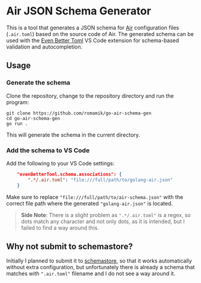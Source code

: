 # Air JSON Schema Generator

This is a tool that generates a JSON schema for [Air](https://github.com/air-verse/air) configuration files (`.air.toml`) based on the source code of Air. 
The generated schema can be used with the [Even Better Toml](https://marketplace.visualstudio.com/items?itemName=tamasfe.even-better-toml) VS Code extension for schema-based validation and autocompletion.

## Usage

### Generate the schema

Clone the repository, change to the repository directory and run the program:

    git clone https://github.com/romamik/go-air-schema-gen
    cd go-air-schema-gen
    go run .

This will generate the schema in the current directory.

### Add the schema to VS Code

Add the following to your VS Code settings:
```json
    "evenBetterToml.schema.associations": {
        ".*/.air.toml": "file:///full/path/to/golang-air.json"
    }
```
Make sure to replace `"file:///full/path/to/air-schema.json"` with the correct file path where the generated `"golang-air.json"` is located.

> **Side Note**: There is a slight problem as `".*/.air.toml"` is a regex, so dots match any character and not only dots, as it is intended, but I failed to find a way around this.

## Why not submit to schemastore?

Initially I planned to submit it to [schemastore](https://schemastore.org), so that it works automatically without extra configuration, but unfortunately there is already a schema that matches with `".air.toml"` filename and I do not see a way around it.
